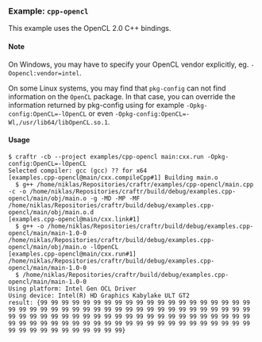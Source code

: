 ### Example: `cpp-opencl`

This example uses the OpenCL 2.0 C++ bindings.

#### Note

On Windows, you may have to  specify your OpenCL vendor explicitly,
eg. `-Oopencl:vendor=intel`.

On some Linux systems, you may find that `pkg-config` can not find information
on the `OpenCL` package. In that case, you can override the information
returned by pkg-config using for example `-Opkg-config:OpenCL=-lOpenCL` or
even `-Opkg-config:OpenCL=-Wl,/usr/lib64/libOpenCL.so.1`.

#### Usage

```
$ craftr -cb --project examples/cpp-opencl main:cxx.run -Opkg-config:OpenCL=-lOpenCL
Selected compiler: gcc (gcc) ?? for x64
[examples.cpp-opencl@main/cxx.compileCpp#1] Building main.o
  $ g++ /home/niklas/Repositories/craftr/examples/cpp-opencl/main.cpp -c -o /home/niklas/Repositories/craftr/build/debug/examples.cpp-opencl/main/obj/main.o -g -MD -MP -MF /home/niklas/Repositories/craftr/build/debug/examples.cpp-opencl/main/obj/main.o.d
[examples.cpp-opencl@main/cxx.link#1]
  $ g++ -o /home/niklas/Repositories/craftr/build/debug/examples.cpp-opencl/main/main-1.0-0 /home/niklas/Repositories/craftr/build/debug/examples.cpp-opencl/main/obj/main.o -lOpenCL
[examples.cpp-opencl@main/cxx.run#1] /home/niklas/Repositories/craftr/build/debug/examples.cpp-opencl/main/main-1.0-0
  $ /home/niklas/Repositories/craftr/build/debug/examples.cpp-opencl/main/main-1.0-0
Using platform: Intel Gen OCL Driver
Using device: Intel(R) HD Graphics Kabylake ULT GT2
result: {99 99 99 99 99 99 99 99 99 99 99 99 99 99 99 99 99 99 99 99 99 99 99 99 99 99 99 99 99 99 99 99 99 99 99 99 99 99 99 99 99 99 99 99 99 99 99 99 99 99 99 99 99 99 99 99 99 99 99 99 99 99 99 99 99 99 99 99 99 99 99 99 99 99 99 99 99 99 99 99 99 99 99 99 99 99 99 99 99 99 99 99 99 99 99 99 99 99 99 99}
```
